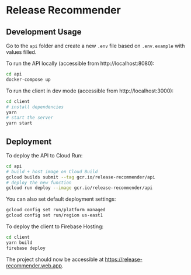 # Release Recommender

## Development Usage

Go to the `api` folder and create a new `.env` file based on `.env.example` with values filled.

To run the API locally (accessible from http://localhost:8080):

```bash
cd api
docker-compose up
```

To run the client in dev mode (accessible from http://localhost:3000):

```bash
cd client
# install dependencies
yarn
# start the server
yarn start
```

## Deployment

To deploy the API to Cloud Run:

```bash
cd api
# build + host image on Cloud Build
gcloud builds submit --tag gcr.io/release-recommender/api
# deploy the new function
gcloud run deploy --image gcr.io/release-recommender/api
```

You can also set default deployment settings:

```bash
gcloud config set run/platform managed
gcloud config set run/region us-east1
```

To deploy the client to Firebase Hosting:

```bash
cd client
yarn build
firebase deploy
```

The project should now be accessible at https://release-recommender.web.app.
